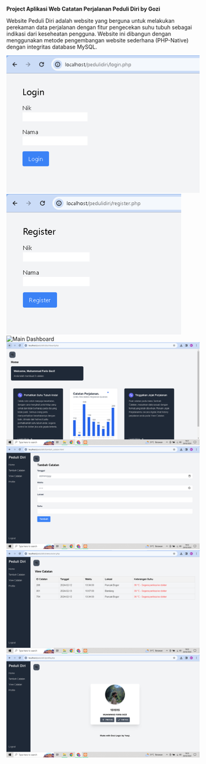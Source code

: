 **Project Aplikasi Web Catatan Perjalanan Peduli Diri by Gozi**

Website Peduli Diri adalah website yang berguna untuk melakukan perekaman data perjalanan dengan fitur pengecekan suhu tubuh sebagai indikasi dari keseheatan pengguna. Website ini dibangun dengan menggunakan metode pengembangan website sederhana (PHP-Native) dengan integritas database MySQL.

![Login Page](uploads/login.PNG)
![Register Page](uploads/register.PNG)
![Main Dashboard](uploads/dashboard-main.PNG)
![Dashboard](uploads/dashboard.PNG)
![Tambah Catatan Page](uploads/tambah-catatan.PNG)
![View Catatan](uploads/view-catatan.PNG)
![Profile Page](uploads/profile-page.PNG)
